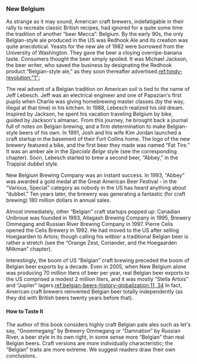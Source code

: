 ### New Belgium

As strange as it may sound, American craft brewers, indefatigable in their rally to recreate classic British recipes, had ignored for a quite some time the tradition of another “beer Mecca”: Belgium. By the early 90s, the only Belgian-style ale produced in the US was Redhook Ale and its creation was quite anecdotical. Yeasts for the new ale of 1982 were borrowed from the University of Washington. They gave the beer a cloying overripe-banana taste. Consumers thought the beer simply spoiled. It was Michael Jackson, the beer writer, who saved the business by designating the Redhook product “Belgian-style ale,” as they soon thereafter advertised.[ref:hindy-revolution:"1":]()

The real advent of a Belgian tradition on American soil is tied to the name of Jeff Lebesch. Jeff was an electrical engineer and one of Papazian's first pupils when Charlie was giving homebrewing master classes (by the way, illegal at that time) in his kitchen. In 1988, Lebesch realized his old dream. Inspired by Jackson, he spent his vacation traveling Belgium by bike, guided by Jackson's almanac. From this journey, he brought back a journal full of notes on Belgian brewing, and a firm determination to make Belgian-style beers of his own. In 1991, Josh and his wife Kim Jordan launched a craft startup in the basement of their Fort Collins home. The logo of the new brewery featured a bike, and the first beer they made was named “Fat Tire.” It was an amber ale in the *Spéciale Belge* style (see the corresponding chapter). Soon, Lebesch started to brew a second beer, “Abbey,” in the Trappist *dubbel* style.

New Belgium Brewing Company was an instant success. In 1993, “Abbey” was awarded a gold medal at the Great American Beer Festival - in the “Various, Special” category as nobody in the US has heard anything about “dubbel.” Ten years later, the brewery was generating a fantastic (for craft brewing) 180 million dollars in annual sales.

Almost immediately, other “Belgian” craft startups popped up: Canadian Unibroue was founded in 1993, Allagash Brewing Company in 1995, Brewery Ommegang and Russian River Brewing Company in 1997. Pierre Celis opened the Celis Brewery in 1992. He had moved to the US after selling Hoegaarden to Artois; though calling his *witbier* a traditional Belgian beer is rather a stretch (see the “Orange Zest, Coriander, and the Hoegaarden Milkman” chapter).

Interestingly, the boom of US “Belgian” craft brewing preceded the boom of Belgian beer exports by a decade. Even in 2005, when New Belgium alone was producing 70 million liters of beer per year, real Belgian beer exports to the US comprised a modest 2 million liters, and it was mostly “Stella Artois” and “Jupiler” lagers.[ref:belgian-beers-history-globalization:11, 34]() In fact, American craft brewers reinvented Belgian beer totally independently (as they did with British beers twenty years before that).

#### How to Taste It

The author of this book considers highly craft Belgian pale ales such as let's say, “Gnommegang” by Brewery Ommegang or “Damnation” by Russian River, a beer style in its own right, in some sense more “Belgian” than real Belgian beers. Craft versions are more individually characteristic; the “Belgian” traits are more extreme. We suggest readers draw their own conclusions.

